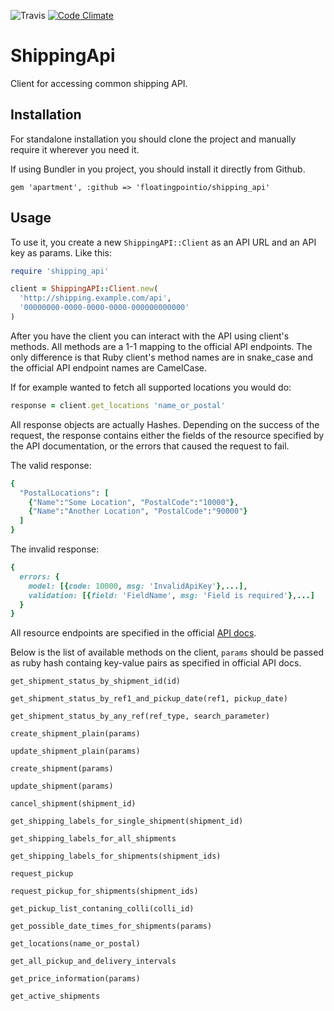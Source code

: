 ![Travis](https://travis-ci.org/floatingpointio/shipping_api.svg?branch=master)
[![Code Climate](https://codeclimate.com/github/floatingpointio/shipping_api/badges/gpa.svg)](https://codeclimate.com/github/floatingpointio/shipping_api)

# ShippingApi

Client for accessing common shipping API.

## Installation

For standalone installation you should clone the project and manually require it wherever you need it.

If using Bundler in you project, you should install it directly from Github.

`gem 'apartment', :github => 'floatingpointio/shipping_api'`


## Usage

To use it, you create a new ```ShippingAPI::Client``` as an API URL and an API key as params.
Like this:

```ruby
require 'shipping_api'

client = ShippingAPI::Client.new(
  'http://shipping.example.com/api',
  '00000000-0000-0000-0000-000000000000'
)
```

After you have the client you can interact with the API using client's methods. All methods are a 1-1 mapping to the official API endpoints. The only difference is that Ruby client's method names are in snake_case and the official API endpoint names are CamelCase.

If for example wanted to fetch all supported locations you would do:

```ruby
response = client.get_locations 'name_or_postal'
```

All response objects are actually Hashes. Depending on the success of the request, the response contains either the fields of the resource specified by the API documentation, or the errors that caused the request to fail.

The valid response:
```ruby
{
  "PostalLocations": [
    {"Name":"Some Location", "PostalCode":"10000"},
    {"Name":"Another Location", "PostalCode":"90000"}
  ]
}
```

The invalid response:
```ruby
{
  errors: {
    model: [{code: 10000, msg: 'InvalidApiKey'},...],
    validation: [{field: 'FieldName', msg: 'Field is required'},...]
  }
}
```

All resource endpoints are specified in the official [API docs](http://wiki.infranet.hr/index.php?title=Shipping_API_Technical_Reference).

Below is the list of available methods on the client, `params` should be passed as ruby hash containg key-value pairs as specified in official API docs.

```
get_shipment_status_by_shipment_id(id)

get_shipment_status_by_ref1_and_pickup_date(ref1, pickup_date)

get_shipment_status_by_any_ref(ref_type, search_parameter)

create_shipment_plain(params)

update_shipment_plain(params)

create_shipment(params)

update_shipment(params)

cancel_shipment(shipment_id)

get_shipping_labels_for_single_shipment(shipment_id)

get_shipping_labels_for_all_shipments

get_shipping_labels_for_shipments(shipment_ids)

request_pickup

request_pickup_for_shipments(shipment_ids)

get_pickup_list_contaning_colli(colli_id)

get_possible_date_times_for_shipments(params)

get_locations(name_or_postal)

get_all_pickup_and_delivery_intervals

get_price_information(params)

get_active_shipments

```
